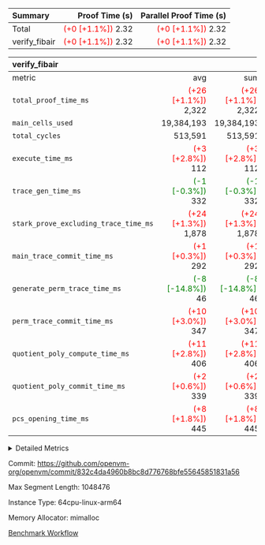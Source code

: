 | Summary | Proof Time (s) | Parallel Proof Time (s) |
|:---|---:|---:|
| Total | <span style='color: red'>(+0 [+1.1%])</span> 2.32 | <span style='color: red'>(+0 [+1.1%])</span> 2.32 |
| verify_fibair | <span style='color: red'>(+0 [+1.1%])</span> 2.32 | <span style='color: red'>(+0 [+1.1%])</span> 2.32 |


| verify_fibair |||||
|:---|---:|---:|---:|---:|
|metric|avg|sum|max|min|
| `total_proof_time_ms ` | <span style='color: red'>(+26 [+1.1%])</span> 2,322 | <span style='color: red'>(+26 [+1.1%])</span> 2,322 | <span style='color: red'>(+26 [+1.1%])</span> 2,322 | <span style='color: red'>(+26 [+1.1%])</span> 2,322 |
| `main_cells_used     ` |  19,384,193 |  19,384,193 |  19,384,193 |  19,384,193 |
| `total_cycles        ` |  513,591 |  513,591 |  513,591 |  513,591 |
| `execute_time_ms     ` | <span style='color: red'>(+3 [+2.8%])</span> 112 | <span style='color: red'>(+3 [+2.8%])</span> 112 | <span style='color: red'>(+3 [+2.8%])</span> 112 | <span style='color: red'>(+3 [+2.8%])</span> 112 |
| `trace_gen_time_ms   ` | <span style='color: green'>(-1 [-0.3%])</span> 332 | <span style='color: green'>(-1 [-0.3%])</span> 332 | <span style='color: green'>(-1 [-0.3%])</span> 332 | <span style='color: green'>(-1 [-0.3%])</span> 332 |
| `stark_prove_excluding_trace_time_ms` | <span style='color: red'>(+24 [+1.3%])</span> 1,878 | <span style='color: red'>(+24 [+1.3%])</span> 1,878 | <span style='color: red'>(+24 [+1.3%])</span> 1,878 | <span style='color: red'>(+24 [+1.3%])</span> 1,878 |
| `main_trace_commit_time_ms` | <span style='color: red'>(+1 [+0.3%])</span> 292 | <span style='color: red'>(+1 [+0.3%])</span> 292 | <span style='color: red'>(+1 [+0.3%])</span> 292 | <span style='color: red'>(+1 [+0.3%])</span> 292 |
| `generate_perm_trace_time_ms` | <span style='color: green'>(-8 [-14.8%])</span> 46 | <span style='color: green'>(-8 [-14.8%])</span> 46 | <span style='color: green'>(-8 [-14.8%])</span> 46 | <span style='color: green'>(-8 [-14.8%])</span> 46 |
| `perm_trace_commit_time_ms` | <span style='color: red'>(+10 [+3.0%])</span> 347 | <span style='color: red'>(+10 [+3.0%])</span> 347 | <span style='color: red'>(+10 [+3.0%])</span> 347 | <span style='color: red'>(+10 [+3.0%])</span> 347 |
| `quotient_poly_compute_time_ms` | <span style='color: red'>(+11 [+2.8%])</span> 406 | <span style='color: red'>(+11 [+2.8%])</span> 406 | <span style='color: red'>(+11 [+2.8%])</span> 406 | <span style='color: red'>(+11 [+2.8%])</span> 406 |
| `quotient_poly_commit_time_ms` | <span style='color: red'>(+2 [+0.6%])</span> 339 | <span style='color: red'>(+2 [+0.6%])</span> 339 | <span style='color: red'>(+2 [+0.6%])</span> 339 | <span style='color: red'>(+2 [+0.6%])</span> 339 |
| `pcs_opening_time_ms ` | <span style='color: red'>(+8 [+1.8%])</span> 445 | <span style='color: red'>(+8 [+1.8%])</span> 445 | <span style='color: red'>(+8 [+1.8%])</span> 445 | <span style='color: red'>(+8 [+1.8%])</span> 445 |



<details>
<summary>Detailed Metrics</summary>

|  | verify_program_compile_ms | total_cells | stark_prove_excluding_trace_time_ms | quotient_poly_compute_time_ms | quotient_poly_commit_time_ms | perm_trace_commit_time_ms | pcs_opening_time_ms | main_trace_commit_time_ms |
| --- | --- | --- | --- | --- | --- | --- | --- |
|  | 4 | 65,536 | 65 | 3 | 13 | 0 | 31 | 16 | 

| air_name | rows | quotient_deg | main_cols | interactions | constraints | cells |
| --- | --- | --- | --- | --- | --- | --- |
| AccessAdapterAir<2> |  | 4 |  | 5 | 12 |  | 
| AccessAdapterAir<4> |  | 4 |  | 5 | 12 |  | 
| AccessAdapterAir<8> |  | 4 |  | 5 | 12 |  | 
| FibonacciAir | 32,768 | 1 | 2 |  | 5 | 65,536 | 
| FriReducedOpeningAir |  | 4 |  | 35 | 59 |  | 
| NativePoseidon2Air<BabyBearParameters>, 1> |  | 4 |  | 176 | 590 |  | 
| PhantomAir |  | 4 |  | 3 | 4 |  | 
| ProgramAir |  | 1 |  | 1 | 4 |  | 
| VariableRangeCheckerAir |  | 1 |  | 1 | 4 |  | 
| VmAirWrapper<BranchNativeAdapterAir, BranchEqualCoreAir<1> |  | 2 |  | 11 | 23 |  | 
| VmAirWrapper<JalNativeAdapterAir, JalCoreAir> |  | 4 |  | 7 | 6 |  | 
| VmAirWrapper<NativeAdapterAir<2, 0>, PublicValuesCoreAir> |  | 4 |  | 11 | 22 |  | 
| VmAirWrapper<NativeAdapterAir<2, 1>, FieldArithmeticCoreAir> |  | 4 |  | 15 | 23 |  | 
| VmAirWrapper<NativeLoadStoreAdapterAir<1>, NativeLoadStoreCoreAir<1> |  | 4 |  | 15 | 20 |  | 
| VmAirWrapper<NativeLoadStoreAdapterAir<4>, NativeLoadStoreCoreAir<4> |  | 4 |  | 15 | 20 |  | 
| VmAirWrapper<NativeVectorizedAdapterAir<4>, FieldExtensionCoreAir> |  | 4 |  | 15 | 23 |  | 
| VmConnectorAir |  | 4 |  | 3 | 8 |  | 
| VolatileBoundaryAir |  | 4 |  | 4 | 16 |  | 

| group | trace_gen_time_ms | total_proof_time_ms | total_cycles | total_cells | stark_prove_excluding_trace_time_ms | quotient_poly_compute_time_ms | quotient_poly_commit_time_ms | perm_trace_commit_time_ms | pcs_opening_time_ms | main_trace_commit_time_ms | main_cells_used | generate_perm_trace_time_ms | execute_time_ms |
| --- | --- | --- | --- | --- | --- | --- | --- | --- | --- | --- | --- | --- | --- |
| verify_fibair | 332 | 2,322 | 513,591 | 50,178,200 | 1,878 | 406 | 339 | 347 | 445 | 292 | 19,384,193 | 46 | 112 | 

| group | air_name | rows | prep_cols | perm_cols | main_cols | cells |
| --- | --- | --- | --- | --- | --- | --- |
| verify_fibair | AccessAdapterAir<2> | 65,536 |  | 16 | 11 | 1,769,472 | 
| verify_fibair | AccessAdapterAir<4> | 32,768 |  | 16 | 13 | 950,272 | 
| verify_fibair | AccessAdapterAir<8> | 128 |  | 16 | 17 | 4,224 | 
| verify_fibair | FriReducedOpeningAir | 512 |  | 76 | 64 | 71,680 | 
| verify_fibair | NativePoseidon2Air<BabyBearParameters>, 1> | 16,384 |  | 356 | 399 | 12,369,920 | 
| verify_fibair | PhantomAir | 16,384 |  | 8 | 6 | 229,376 | 
| verify_fibair | ProgramAir | 8,192 |  | 8 | 10 | 147,456 | 
| verify_fibair | VariableRangeCheckerAir | 262,144 | 2 | 8 | 1 | 2,359,296 | 
| verify_fibair | VmAirWrapper<BranchNativeAdapterAir, BranchEqualCoreAir<1> | 131,072 |  | 28 | 23 | 6,684,672 | 
| verify_fibair | VmAirWrapper<JalNativeAdapterAir, JalCoreAir> | 16,384 |  | 12 | 10 | 360,448 | 
| verify_fibair | VmAirWrapper<NativeAdapterAir<2, 1>, FieldArithmeticCoreAir> | 262,144 |  | 20 | 30 | 13,107,200 | 
| verify_fibair | VmAirWrapper<NativeLoadStoreAdapterAir<1>, NativeLoadStoreCoreAir<1> | 131,072 |  | 36 | 25 | 7,995,392 | 
| verify_fibair | VmAirWrapper<NativeLoadStoreAdapterAir<4>, NativeLoadStoreCoreAir<4> | 16,384 |  | 36 | 34 | 1,146,880 | 
| verify_fibair | VmAirWrapper<NativeVectorizedAdapterAir<4>, FieldExtensionCoreAir> | 8,192 |  | 20 | 40 | 491,520 | 
| verify_fibair | VmConnectorAir | 2 | 1 | 8 | 4 | 24 | 
| verify_fibair | VolatileBoundaryAir | 131,072 |  | 8 | 11 | 2,490,368 | 

</details>


Commit: https://github.com/openvm-org/openvm/commit/832c4da4960b8bc8d776768bfe55645851831a56

Max Segment Length: 1048476

Instance Type: 64cpu-linux-arm64

Memory Allocator: mimalloc

[Benchmark Workflow](https://github.com/openvm-org/openvm/actions/runs/12918117171)
